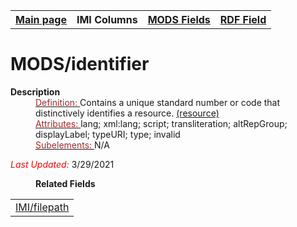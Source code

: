 <!DOCTYPE html>
<html>

<body>
<table style="width:100%">
  <tr>
    <th><a href="index.md">Main page</a></th>
	<th>IMI Columns</th>
    <th><a href="MODS.md">MODS Fields</a></th>
    <th><a href="RDF.md">RDF Field</a></th>
  </tr>
</table>



<h1>MODS/identifier</h1>
<dl>
  <dt><b>Description</b></dt>
  <dd><ins><font color="brown">Definition: </font></ins>Contains a unique standard number or code that distinctively identifies a resource. <a href="https://www.loc.gov/standards/mods/userguide/identifier.md"> (resource)</a>
</dd>
  <dd><ins><font color="brown">Attributes: </font></ins>lang; xml:lang; script; transliteration; altRepGroup; displayLabel; typeURI; type; invalid</dd>
  <dd><ins><font color="brown">Subelements: </font></ins>N/A</dd>
	<p><font color="red"><i>Last Updated: </i></font>3/29/2021</p>
</dl>
<dl>
	<dd><b>Related Fields</b></dd>
		<table>
			<td><a href="filepath.md">IMI/filepath</a></td>
		</table>
</dl>
</body>
</html>